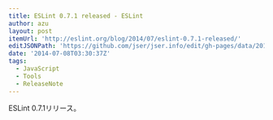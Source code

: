```yaml
---
title: ESLint 0.7.1 released - ESLint
author: azu
layout: post
itemUrl: 'http://eslint.org/blog/2014/07/eslint-0.7.1-released/'
editJSONPath: 'https://github.com/jser/jser.info/edit/gh-pages/data/2014/07/index.json'
date: '2014-07-08T03:30:37Z'
tags:
  - JavaScript
  - Tools
  - ReleaseNote
---
```

ESLint 0.7.1リリース。
